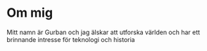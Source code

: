 # Om mig

Mitt namn är Gurban och jag älskar att utforska världen och har ett brinnande intresse för teknologi och historia
